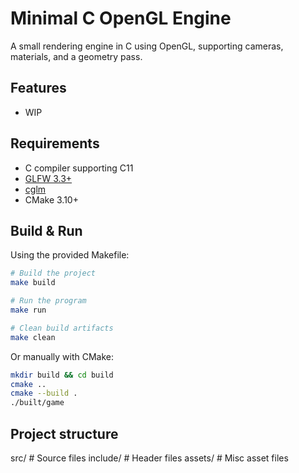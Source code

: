 # Minimal C OpenGL Engine

A small rendering engine in C using OpenGL, supporting cameras, materials, and a geometry pass.

## Features

- WIP

## Requirements

- C compiler supporting C11
- [GLFW 3.3+](https://www.glfw.org/)
- [cglm](https://github.com/recp/cglm)
- CMake 3.10+

## Build & Run

Using the provided Makefile:

```bash
# Build the project
make build

# Run the program
make run

# Clean build artifacts
make clean
```

Or manually with CMake:
```bash
mkdir build && cd build
cmake ..
cmake --build .
./built/game
```

## Project structure

src/             # Source files
include/         # Header files
assets/          # Misc asset files
